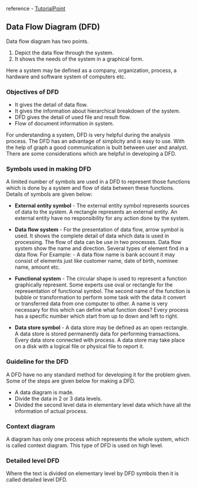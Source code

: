 reference - [TutorialPoint](https://www.tutorialspoint.com/software_engineering/se_process_qa4.htm)  
## Data Flow Diagram (DFD)
Data flow diagram has two points.
1. Depict the data flow through the system.
2. It shows the needs of the system in a graphical form.

Here a system may be defined as a company, organization, process, a hardware and software system of computers etc.

### Objectives of DFD
- It gives the detail of data flow.
- It gives the information about hierarchical breakdown of the system.
- DFD gives the detail of used file and result flow.
- Flow of document information in system.

For understanding a system, DFD is very helpful during the analysis process. The DFD has an advantage of simplicity and is easy to use. With the help of graph a good communication is built between user and analyst. There are some considerations which are helpful in developing a DFD.

### Symbols used in making DFD
A limited number of symbols are used in a DFD to represent those functions which is done by a system and flow of data between these functions. Details of symbols are given below:

- **External entity symbol** - The external entity symbol represents sources of data to the system. A rectangle represents an external entity. An external entity have no responsibility for any action done by the system.

- **Data flow system** - For the presentation of data flow, arrow symbol is used. It shows the complete detail of data which data is used in processing. The flow of data can be use in two processes. Data flow system show the name and direction. Several types of element find in a data flow. For Example: - A data flow name is bank account it may consist of elements just like customer name, date of birth, nominee name, amount etc.

- **Functional system** - The circular shape is used to represent a function graphically represent. Some experts use oval or rectangle for the representation of functional symbol. The second name of the function is bubble or transformation to perform some task with the data it convert or transferred data from one computer to other. A name is very necessary for this which can define what function does? Every process has a specific number which start from up to down and left to right.

- **Data store symbol** - A data store may be defined as an open rectangle. A data store is stored permanently data for performing transactions. Every data store connected with process. A data store may take place on a disk with a logical file or physical file to report it.

### Guideline for the DFD
A DFD have no any standard method for developing it for the problem given. Some of the steps are given below for making a DFD.
- A data diagram is made.
- Divide the data in 2 or 3 data levels.
- Divided the second level data in elementary level data which have all the information of actual process.

### Context diagram
A diagram has only one process which represents the whole system, which is called context diagram. This type of DFD is used on high level.

### Detailed level DFD
Where the text is divided on elementary level by DFD symbols then it is called detailed level DFD.


